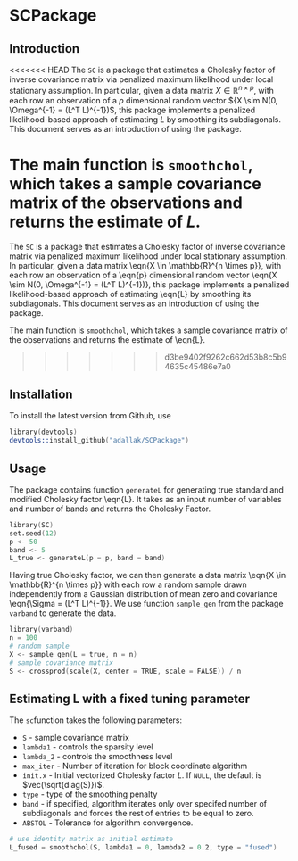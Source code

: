 # SCPackage
## Introduction
<<<<<<< HEAD
The `SC` is a package that estimates a Cholesky factor of inverse covariance matrix via penalized maximum likelihood under local stationary assumption. In particular, given a data matrix $X \in \mathbb{R}^{n \times p}$, with each row an observation of a $p$ dimensional random vector ${X \sim N(0, \Omega^{-1} = (L^T L)^{-1})$, this package implements a penalized likelihood-based approach of estimating $L$ by smoothing its subdiagonals.
This document serves as an introduction of using the package.

The main function is `smoothchol`, which takes a sample covariance matrix of the observations and returns the estimate of $L$. 
=======
The `SC` is a package that estimates a Cholesky factor of inverse covariance matrix via penalized maximum likelihood under local stationary assumption. In particular, given a data matrix \eqn{X \in \mathbb{R}^{n \times p}}, with each row an observation of a \eqn{p} dimensional random vector \eqn{X \sim N(0, \Omega^{-1} = (L^T L)^{-1})}, this package implements a penalized likelihood-based approach of estimating \eqn{L} by smoothing its subdiagonals.
This document serves as an introduction of using the package.

The main function is `smoothchol`, which takes a sample covariance matrix of the observations and returns the estimate of \eqn{L}. 
>>>>>>> d3be9402f9262c662d53b8c5b94635c45486e7a0

## Installation

To install the latest version from Github, use

```s
library(devtools)
devtools::install_github("adallak/SCPackage")
```

## Usage
The package contains function `generateL` for generating true standard and modified Cholesky factor \eqn{L}. It takes as an input number of variables and number of bands and returns the Cholesky Factor. 
```s
library(SC)
set.seed(12)
p <- 50
band <- 5
L_true <- generateL(p = p, band = band)
```

Having true Cholesky factor, we can then generate a data matrix \eqn{X \in \mathbb{R}^{n \times p}} with each row a random sample drawn independently from a Gaussian distribution of mean zero and covariance \eqn{\Sigma = (L^T L)^{-1}}. We use function `sample_gen` from the package `varband` to generate the data. 

```s
library(varband)
n = 100
# random sample
X <- sample_gen(L = true, n = n)
# sample covariance matrix
S <- crossprod(scale(X, center = TRUE, scale = FALSE)) / n
```


## Estimating L with a fixed tuning parameter

The `sc`function takes the following parameters:
- `S` - sample covariance matrix
- `lambda1` - controls the sparsity level
- `lambda_2` - controls the smoothness level
- `max_iter` - Number of iteration for block coordinate algorithm
- `init.x`   - Initial vectorized Cholesky factor $L$. If `NULL`, the default is $vec(\sqrt{diag(S)})$.
- `type` - type of the smoothing penalty
- `band` - if specified, algorithm iterates only over specifed number of subdiagonals and forces the rest of entries to be equal to zero.
- `ABSTOL` - Tolerance for algorithm convergence.

```s
# use identity matrix as initial estimate
L_fused = smoothchol(S, lambda1 = 0, lambda2 = 0.2, type = "fused")
```
